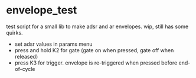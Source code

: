 # envelope_test

test script for a small lib to make adsr and ar envelopes.
wip, still has some quirks.

- set adsr values in params menu
- press and hold K2 for gate (gate on when pressed, gate off when released)
- press K3 for trigger. envelope is re-triggered when pressed before end-of-cycle
